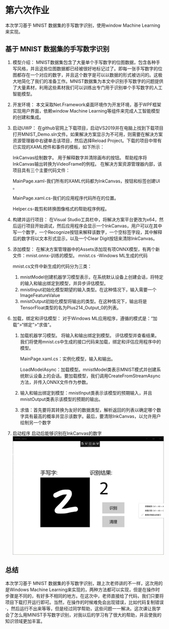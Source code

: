 # 第六次作业
本次学习基于 MNIST 数据集的手写数字识别，使用window Machine Learning来实现。
## 基于 MNIST 数据集的手写数字识别
1. 模型介绍：
MNIST数据集包含了大量单个手写数字的位图数据，包含各种手写风格，并且这些位图数据都已经被很好地标记过了。即每一张手写数字的位图都存在一个对应的数字，并且这个数字是可以以数据的形式被访问的。这极大地简化了我们的准备工作。MNIST数据集为本文中识别手写数字的问题提供了大量素材，利用这些素材我们可以训练出专门用于识别单个手写数字的人工智能模型。
2. 开发环境：
 本文采取Net.Framework桌面环境作为开发环境，基于WPF框架实现用户界面，依赖window Machine Learning等组件来完成人工智能模型的创建和集成。
3. 启动UWP：
在github官网上下载项目，启动VS2019并在电脑上找到下载项目打开MNIST_Demo.sln文件。如果解决方案显示为不可用，则需要在解决方案资源管理器中右键单击该项目，然后选择Reload Project。下载的项目中带有已实现的XAML控件和事件的模板，如下所示：

    InkCanvas绘制数字。 用于解释数字并清除画布的按钮。 帮助程序将InkCanvas输出转换为VideoFrame的例程。 在解决方案资源管理器内部，该项目具有三个主要代码文件：

    MainPage.xaml-我们所有的XAML代码都为InkCanvas，按钮和标签创建UI 。

    MainPage.xaml.cs-我们的应用程序代码所在的位置。

    Helper.cs-裁剪和转换图像格式的帮助程序例程。

4. 构建并运行项目：
   在Visual Studio工具栏中，将解决方案平台更改为x64，然后运行项目开始调试，然后应用程序会显示一个InkCanvas，用户可以在其中写一个数字，一个Recognize按钮来解释该数字，一个空标签字段，其中解释后的数字将以文本形式显示，以及一个Clear Digit按钮来清除InkCanvas。
5. 添加模型：
   在解决方案管理器中的Assets添加现有项ONNX模型，有两个新文件：mnist.onnx-训练的模型。 mnist.cs -Windows ML生成的代码

   mnist.cs文件中新生成的代码分为三类：

   1. mnistModel创建机器学习模型表示，在系统默认设备上创建会话，将特定的输入和输出绑定到模型，并异步评估模型。
   2. mnistInput初始化模型期望的输入类型。在这种情况下，输入需要一个ImageFeatureValue
   3. mnistOutput初始化模型将输出的类型。在这种情况下，输出将是TensorFloat类型的名为Plus214_Output_0的列表。
6. 加载，绑定和评估模型：
对于Windows ML应用程序，遵循的模式是：“加载”>“绑定”>“求值”。
   1. 加载机器学习模型。 将输入和输出绑定到模型。 评估模型并查看结果。 我们将使用mnist.cs中生成的接口代码来加载，绑定和评估应用程序中的模型。
   
      MainPage.xaml.cs：实例化模型，输入和输出。

      LoadModelAsync：加载模型。mnistModel类表示MNIST模式并创建系统默认设备上的会话。要加载模型，我们调用CreateFromStreamAsync方法，并传入ONNX文件作为参数。

    2. 输入和输出绑定到模型：mnistInput类表示该模型的预期输入，并且mnistOutput类表示该模型的预期的输出。
    3. 求值：首先要将其转换为友好的数据类型，解析返回的列表以确定哪个数字具有最高的概率并显示该数字。最后，要清除InkCanvas，以允许用户绘制另一个数字
7. 启动程序
   启动后能够识别在InkCanvas的数字
![](a.png)
## 总结
本次学习基于 MNIST 数据集的手写数字识别，跟上次老师讲的不一样，这次用的是Windows Machine Learning来实现的，两种方法都可以实现，但是在操作时步骤是不同的，有好多不相同的地方。在这次中，老师直接给了代码，我们只要将项目下载打开运行即可。当然，在操作的时候难免会出现错误，比如代码复制错误·，然后运行不出来等等，但是经过同学帮助，这些问题一一解决。这次课让我学会了怎么用MINIST手写数字识别，对我以后的学习有了很大的帮助，并且使我的知识领域更加丰富。 